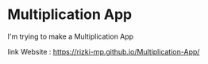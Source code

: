 # Multiplication App
I'm trying to make a Multiplication App


link Website : https://rizki-mp.github.io/Multiplication-App/